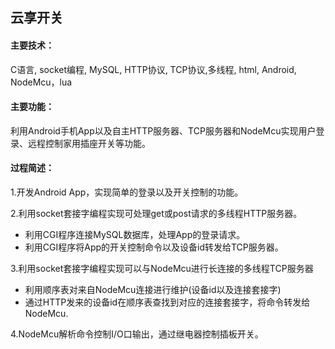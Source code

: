 ## 云享开关
#### 主要技术：
C语言, socket编程, MySQL, HTTP协议, TCP协议,多线程, html, Android, NodeMcu，lua
#### 主要功能：
利用Android手机App以及自主HTTP服务器、TCP服务器和NodeMcu实现用户登录、远程控制家用插座开关等功能。
#### 过程简述：
1.开发Android App，实现简单的登录以及开关控制的功能。

2.利用socket套接字编程实现可处理get或post请求的多线程HTTP服务器。
- 利用CGI程序连接MySQL数据库，处理App的登录请求。
- 利用CGI程序将App的开关控制命令以及设备id转发给TCP服务器。

3.利用socket套接字编程实现可以与NodeMcu进行长连接的多线程TCP服务器
- 利用顺序表对来自NodeMcu连接进行维护(设备id以及连接套接字)
- 通过HTTP发来的设备id在顺序表查找到对应的连接套接字，将命令转发给NodeMcu.

4.NodeMcu解析命令控制I/O口输出，通过继电器控制插板开关。
